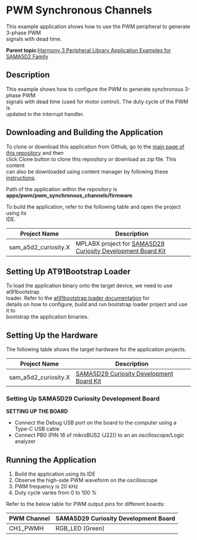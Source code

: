 # PWM Synchronous Channels

This example application shows how to use the PWM peripheral to generate 3-phase PWM<br /> signals with dead time.

**Parent topic:**[Harmony 3 Peripheral Library Application Examples for SAMA5D2 Family](GUID-3730E5D6-911C-4BCA-9955-26D7EB66B585.md)

## Description

This example shows how to configure the PWM to generate synchronous 3-phase PWM<br /> signals with dead time \(used for motor control\). The duty cycle of the PWM is<br /> updated in the interrupt handler.

## Downloading and Building the Application

To clone or download this application from Github, go to the [main page of this repository](https://github.com/Microchip-MPLAB-Harmony/csp_apps_sam_a5d2) and then<br /> click Clone button to clone this repository or download as zip file. This content<br /> can also be downloaded using content manager by following these [instructions](https://github.com/Microchip-MPLAB-Harmony/contentmanager/wiki).

Path of the application within the repository is<br /> **apps/pwm/pwm\_synchronous\_channels/firmware**.

To build the application, refer to the following table and open the project using its<br /> IDE.

|Project Name|Description|
|------------|-----------|
|sam\_a5d2\_curiosity.X|MPLABX project for [SAMA5D29 Curiosity Development Board Kit](https://www.microchip.com/en-us/development-tool/EV07R15A)|

## Setting Up AT91Bootstrap Loader

To load the application binary onto the target device, we need to use at91bootstrap<br /> loader. Refer to the [at91bootstrap loader documentation](GUID-DA6B998E-C5DD-4566-BB08-7DC124553FBF.md) for<br /> details on how to configure, build and run bootstrap loader project and use it to<br /> bootstrap the application binaries.

## Setting Up the Hardware

The following table shows the target hardware for the application projects.

|Project Name|Description|
|------------|-----------|
|sam\_a5d2\_curiosity.X|[SAMA5D29 Curiosity Development Board Kit](https://www.microchip.com/en-us/development-tool/EV07R15A)|

### Setting Up SAMA5D29 Curiosity Development Board

**SETTING UP THE BOARD**

-   Connect the Debug USB port on the board to the computer using a Type-C USB cable
-   Connect PB0 \(PIN 16 of mikroBUS2 \(J22\)\) to an an oscilloscope/Logic analyzer

## Running the Application

1.  Build the application using its IDE
2.  Observe the high-side PWM waveform on the oscilloscope
3.  PWM frequency is 20 kHz
4.  Duty cycle varies from 0 to 100 %

Refer to the below table for PWM output pins for different boards:

|PWM Channel|SAMA5D29 Curiosity Development Board|
|-----------|------------------------------------|
|CH1\_PWMH|RGB\_LED \(Green\)|

